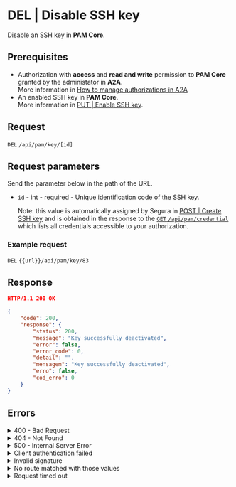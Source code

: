 # DEL | Disable SSH key

Disable an SSH key in **PAM Core**.

## Prerequisites

* Authorization with **access** and **read and write** permission to **PAM Core** granted by the administator in **A2A**.\
  More information in [How to manage authorizations in A2A](../../../../../v4/docs/how-to-manage-authorizations-in-a2a/)
* An enabled SSH key in **PAM Core**.\
  More information in [PUT | Enable SSH key](../../../../../v4/docs/api-put-enable-ssh-key/).

## Request

`DEL` `/api/pam/key/[id]`

## Request parameters

Send the parameter below in the path of the URL.

*   `id` - int - required - Unique identification code of the SSH key.

    Note: this value is automatically assigned by Segura in [POST | Create SSH key](../../../../../v4/docs/api-post-create-ssh-key/) and is obtained in the response to the [`GET` `/api/pam/credential`](../../../../../v4/docs/api-get-list-all-credentials/) which lists all credentials accessible to your authorization.

### Example request

`DEL` `{{url}}/api/pam/key/83`

## Response

```json
HTTP/1.1 200 OK
```

```json
{
    "code": 200,
    "response": {
        "status": 200,
        "message": "Key successfully deactivated",
        "error": false,
        "error_code": 0,
        "detail": "",
        "mensagem": "Key successfully deactivated",
        "erro": false,
        "cod_erro": 0
    }
}
```

## Errors

<details>

<summary>400 - Bad Request</summary>

***

Message: "1009: No access to credential"

\
Possible cause: you don't have the authorization to access this credential.

Solution: ask the administrator to check your permission to access this credential.

***

Message: "1015: SSH key not found"

\
Possible cause: the SSH key wasn't found.

Solution: check the value for the `id` and resend the request.

***

Mensagem: "1017: Key inactive"

Possible cause: the SSH key is already inactive.\


***

Message: "1039: Without PAM Configuration Access permission"\
\
Possible cause: your authorization doesn’t have permission to create a credential.

Solution: ask the administrator to check your read and write permission to PAM Core resources in A2A.

***

Message: "1045: Ssh key is already activated"

Possible cause: the SSH key is alreay active.\


***

</details>

<details>

<summary>404 - Not Found</summary>

***

Message: "Resource sub not found"\


Possible cause: the URL or the requested resource isn’t correct.\


Solution: check the URL and make sure the parameter is correct.

***

</details>

<details>

<summary>500 - Internal Server Error</summary>

***

Message: "Unexpected error."\


Possible cause: the error is in the Segura server.\


Solution: contact the support team for more information.

***

Message: "You are not authorized to access this resource."

Possible cause: you don’t have the authorization to access this resource.\


Solution: ask the administrator to check your permission to access the PAM Core resources in A2A.

***

</details>

<details>

<summary>Client authentication failed</summary>

***

Message: "Client authentication failed."

Possible cause: failure in your application authentication with the Segura server.\


Solution: check the authentication parameters such as `Access Token URL`, `Client ID` e `Client secret` and request a new access token.

***

</details>

<details>

<summary>Invalid signature</summary>

***

Message: "Invalid signature"

Possible cause: failure in recognizing the URL of the client application.

Solution: check the URL of the client application and resent the request.

***

</details>

<details>

<summary>No route matched with those values</summary>

***

Message: "No route matched with those values."

Possible cause: the authorization header is missing in the API request.\


Solution: request a new access token.

***

</details>

<details>

<summary>Request timed out</summary>

***

Message: "Request timed out."

Possible cause: the request time has expired.\


Solution: check the connectivity between the source of the request and the Segura server.

</details>
